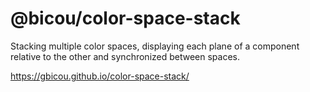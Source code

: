 # @bicou/color-space-stack

Stacking multiple color spaces, displaying each plane of a component relative to the other and synchronized between spaces.

https://gbicou.github.io/color-space-stack/
